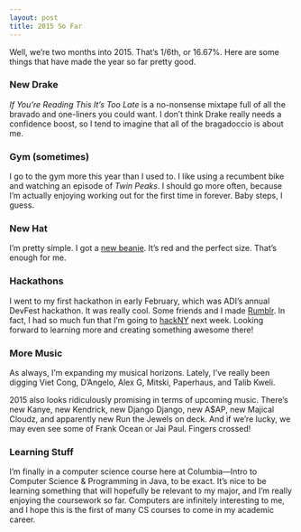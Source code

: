 ```yaml
---
layout: post
title: 2015 So Far
---
```

Well, we’re two months into 2015. That’s 1/6th, or 16.67%. Here are some things that have made the year so far pretty good.

### New Drake
*If You’re Reading This It’s Too Late* is a no-nonsense mixtape full of all the bravado and one-liners you could want. I don’t think Drake really needs a confidence boost, so I tend to imagine that all of the bragadoccio is about me.

### Gym (sometimes)
I go to the gym more this year than I used to. I like using a recumbent bike and watching an episode of *Twin Peaks*. I should go more often, because I’m actually enjoying working out for the first time in forever. Baby steps, I guess.

### New Hat
I’m pretty simple. I got a [new beanie](http://store.americanapparel.net/recycled-fisherman-beanie_rsakwbnf). It’s red and the perfect size. That’s enough for me.

### Hackathons
I went to my first hackathon in early February, which was ADI’s annual DevFest hackathon. It was really cool. Some friends and I made [Rumblr](http://rumblr.diagraphictech.com). In fact, I had so much fun that I’m going to [hackNY](http://hackny.org) next week. Looking forward to learning more and creating something awesome there!

### More Music
As always, I’m expanding my musical horizons. Lately, I’ve really been digging Viet Cong, D’Angelo, Alex G, Mitski, Paperhaus, and Talib Kweli.

2015 also looks ridiculously promising in terms of upcoming music. There’s new Kanye, new Kendrick, new Django Django, new A$AP, new Majical Cloudz, and apparently new Run the Jewels on deck. And if we’re lucky, we may even see some of Frank Ocean or Jai Paul. Fingers crossed!

### Learning Stuff
I’m finally in a computer science course here at Columbia—Intro to Computer Science & Programming in Java, to be exact. It’s nice to be learning something that will hopefully be relevant to my major, and I’m really enjoying the coursework so far. Computers are infinitely interesting to me, and I hope this is the first of many CS courses to come in my academic career.